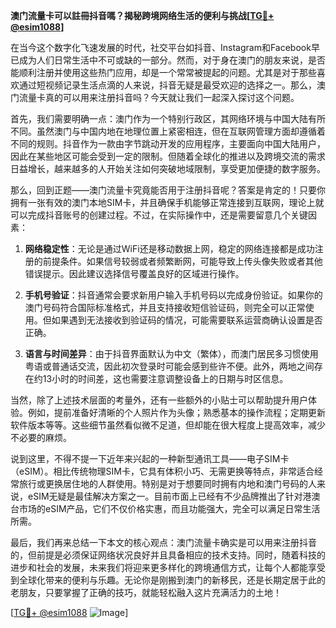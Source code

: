 **澳门流量卡可以註冊抖音嗎？揭秘跨境网络生活的便利与挑战[[TG💪+ @esim1088](https://t.me/s/esim1088)]**

在当今这个数字化飞速发展的时代，社交平台如抖音、Instagram和Facebook早已成为人们日常生活中不可或缺的一部分。然而，对于身在澳门的朋友来说，是否能顺利注册并使用这些热门应用，却是一个常常被提起的问题。尤其是对于那些喜欢通过短视频记录生活点滴的人来说，抖音无疑是最受欢迎的选择之一。那么，澳门流量卡真的可以用来注册抖音吗？今天就让我们一起深入探讨这个问题。

首先，我们需要明确一点：澳门作为一个特别行政区，其网络环境与中国大陆有所不同。虽然澳门与中国内地在地理位置上紧密相连，但在互联网管理方面却遵循着不同的规则。抖音作为一款由字节跳动开发的应用程序，主要面向中国大陆用户，因此在某些地区可能会受到一定的限制。但随着全球化的推进以及跨境交流的需求日益增长，越来越多的人开始关注如何突破地域限制，享受更加便捷的数字服务。

那么，回到正题——澳门流量卡究竟能否用于注册抖音呢？答案是肯定的！只要你拥有一张有效的澳门本地SIM卡，并且确保手机能够正常连接到互联网，理论上就可以完成抖音账号的创建过程。不过，在实际操作中，还是需要留意几个关键因素：

1. **网络稳定性**：无论是通过WiFi还是移动数据上网，稳定的网络连接都是成功注册的前提条件。如果信号较弱或者频繁断网，可能导致上传头像失败或者其他错误提示。因此建议选择信号覆盖良好的区域进行操作。

2. **手机号验证**：抖音通常会要求新用户输入手机号码以完成身份验证。如果你的澳门号码符合国际标准格式，并且支持接收短信验证码，则完全可以正常使用。但如果遇到无法接收到验证码的情况，可能需要联系运营商确认设置是否正确。

3. **语言与时间差异**：由于抖音界面默认为中文（繁体），而澳门居民多习惯使用粤语或普通话交流，因此初次登录时可能会感到些许不便。此外，两地之间存在约13小时的时间差，这也需要注意调整设备上的日期与时区信息。

当然，除了上述技术层面的考量外，还有一些额外的小贴士可以帮助提升用户体验。例如，提前准备好清晰的个人照片作为头像；熟悉基本的操作流程；定期更新软件版本等等。这些细节虽然看似微不足道，但却能在很大程度上提高效率，减少不必要的麻烦。

说到这里，不得不提一下近年来兴起的一种新型通讯工具——电子SIM卡（eSIM）。相比传统物理SIM卡，它具有体积小巧、无需更换等特点，非常适合经常旅行或更换居住地的人群使用。特别是对于想要同时拥有内地和澳门号码的人来说，eSIM无疑是最佳解决方案之一。目前市面上已经有不少品牌推出了针对港澳台市场的eSIM产品，它们不仅价格实惠，而且功能强大，完全可以满足日常生活所需。

最后，我们再来总结一下本文的核心观点：澳门流量卡确实是可以用来注册抖音的，但前提是必须保证网络状况良好并且具备相应的技术支持。同时，随着科技的进步和社会的发展，未来我们将迎来更多样化的跨境通信方式，让每个人都能享受到全球化带来的便利与乐趣。无论你是刚搬到澳门的新移民，还是长期定居于此的老朋友，只要掌握了正确的技巧，就能轻松融入这片充满活力的土地！

[[TG💪+ @esim1088](https://t.me/s/esim1088) ![Image](https://i.postimg.cc/4NQfJmqS/Snipaste-2025-05-13-00-14-12.png)]